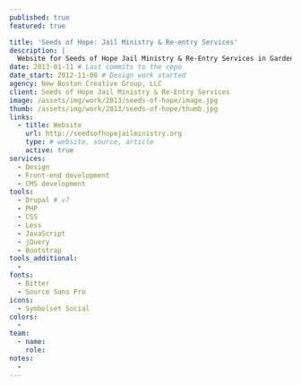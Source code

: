 ```yaml
---
published: true
featured: true

title: 'Seeds of Hope: Jail Ministry & Re-entry Services'
description: |
  Website for Seeds of Hope Jail Ministry & Re-Entry Services in Garden City, Kansas.
date: 2013-01-11 # Last commits to the repo
date_start: 2012-11-08 # Design work started
agency: New Boston Creative Group, LLC
client: Seeds of Hope Jail Ministry & Re-Entry Services
image: /assets/img/work/2013/seeds-of-hope/image.jpg
thumb: /assets/img/work/2013/seeds-of-hope/thumb.jpg
links:
  - title: Website
    url: http://seedsofhopejailministry.org
    type: # website, source, article
    active: true
services:
  - Design
  - Front-end development
  - CMS development
tools:
  - Drupal # v7
  - PHP
  - CSS
  - Less
  - JavaScript
  - jQuery
  - Bootstrap
tools_additional:
  -
fonts:
  - Bitter
  - Source Sans Pro
icons:
  - Symbolset Social
colors:
  -
team:
  - name:
    role:
notes:
  -
---
```

